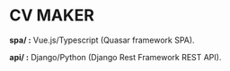 # CV MAKER

**spa/ :** Vue.js/Typescript (Quasar framework SPA).

**api/ :** Django/Python (Django Rest Framework REST API).

